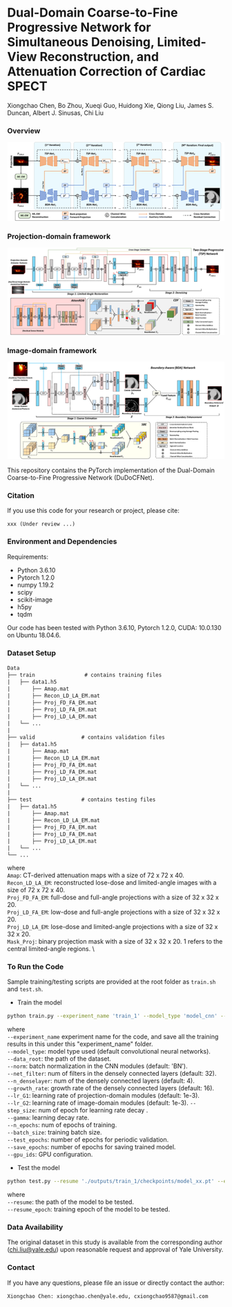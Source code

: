 # Dual-Domain Coarse-to-Fine Progressive Network for Simultaneous Denoising, Limited-View Reconstruction, and Attenuation Correction of Cardiac SPECT

Xiongchao Chen, Bo Zhou, Xueqi Guo, Huidong Xie, Qiong Liu, James S. Duncan, Albert J. Sinusas, Chi Liu

### Overview
![image](IMAGE/Figure_1.png)

### Projection-domain framework
![image](IMAGE/Figure_2.png)

### Image-domain framework
![image](IMAGE/Figure_3.png)

This repository contains the PyTorch implementation of the Dual-Domain Coarse-to-Fine Progressive Network (DuDoCFNet).


### Citation 
If you use this code for your research or project, please cite:

    xxx (Under review ...)



 ### Environment and Dependencies
 Requirements:
 * Python 3.6.10
 * Pytorch 1.2.0
 * numpy 1.19.2
 * scipy
 * scikit-image
 * h5py
 * tqdm

Our code has been tested with Python 3.6.10, Pytorch 1.2.0, CUDA: 10.0.130 on Ubuntu 18.04.6.

 ### Dataset Setup
    Data
    ├── train                # contains training files
    |   ├── data1.h5
    |       ├── Amap.mat  
    |       ├── Recon_LD_LA_EM.mat
    |       ├── Proj_FD_FA_EM.mat  
    |       ├── Proj_LD_FA_EM.mat
    |       ├── Proj_LD_LA_EM.mat
    |   └── ...  
    | 
    ├── valid               # contains validation files
    |   ├── data1.h5
    |       ├── Amap.mat  
    |       ├── Recon_LD_LA_EM.mat
    |       ├── Proj_FD_FA_EM.mat  
    |       ├── Proj_LD_FA_EM.mat
    |       ├── Proj_LD_LA_EM.mat
    |   └── ...  
    |
    ├── test                # contains testing files
    |   ├── data1.h5
    |       ├── Amap.mat  
    |       ├── Recon_LD_LA_EM.mat
    |       ├── Proj_FD_FA_EM.mat  
    |       ├── Proj_LD_FA_EM.mat
    |       ├── Proj_LD_LA_EM.mat
    |   └── ...  
    └── ...  

where \
`Amap`: CT-derived attenuation maps with a size of 72 x 72 x 40. \
`Recon_LD_LA_EM`: reconstructed lose-dose and limited-angle images with a size of 72 x 72 x 40. \
`Proj_FD_FA_EM`: full-dose and full-angle projections with a size of 32 x 32 x 20. \
`Proj_LD_FA_EM`: low-dose and full-angle projections with a size of 32 x 32 x 20. \
`Proj_LD_LA_EM`: lose-dose and limited-angle projections with a size of 32 x 32 x 20. \
`Mask_Proj`: binary projection mask with a size of 32 x 32 x 20. 1 refers to the central limited-angle regions. \


### To Run the Code
Sample training/testing scripts are provided at the root folder as `train.sh` and `test.sh`.

- Train the model 
```bash
python train.py --experiment_name 'train_1' --model_type 'model_cnn' --data_root './xxx' --norm 'BN' --net_filter 32 --n_denselayer 4 --growth_rate 16 --lr_G1 1e-3 --lr_G2 1e-4 --step_size 1 --gamma 0.99 --n_epochs 150 --batch_size 2 --eval_epochs 5 --snapshot_epochs 5 --gpu_ids 0
```
where \
`--experiment_name` experiment name for the code, and save all the training results in this under this "experiment_name" folder. \
`--model_type`: model type used (default convolutional neural networks). \
`--data_root`: the path of the dataset. \
`--norm`: batch normalization in the CNN modules (default: 'BN'). \
`--net_filter`: num of filters in the densely connected layers (default: 32). \
`--n_denselayer`: num of the densely connected layers (default: 4). \
`--growth_rate`: growth rate of the densely connected layers (default: 16). \
`--lr_G1`: learning rate of projection-domain modules (default: 1e-3). \
`--lr_G2`: learning rate of image-domain modules (default: 1e-3). 
`--step_size`: num of epoch for learning rate decay .\
`--gamma`: learning decay rate. \
`--n_epochs`: num of epochs of training. \
`--batch_size`: training batch size. \
`--test_epochs`: number of epochs for periodic validation. \
`--save_epochs`: number of epochs for saving trained model. \
`--gpu_ids`: GPU configuration.


- Test the model 
```bash
python test.py --resume './outputs/train_1/checkpoints/model_xx.pt' --experiment_name 'test_1_xx' --model_type 'model_cnn' --data_root '../xxx' --norm 'BN' --net_filter 32 --n_denselayer 4 --growth_rate 16 --batch_size 2 --gpu_ids 0
```
where \
`--resume`: the path of the model to be tested. \
`--resume_epoch`: training epoch of the model to be tested. 

### Data Availability
The original dataset in this study is available from the corresponding author (chi.liu@yale.edu) upon reasonable request and approval of Yale University. 

### Contact 
If you have any questions, please file an issue or directly contact the author:
```
Xiongchao Chen: xiongchao.chen@yale.edu, cxiongchao9587@gmail.com
```









